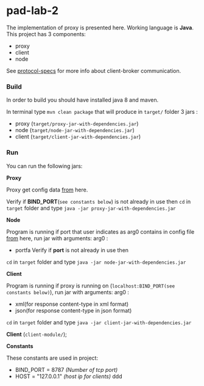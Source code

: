 # pad-lab-2


The implementation of proxy is presented here. Working language is **Java**. 
This project has 3 components:
* proxy
* client
* node

See [protocol-specs](https://github.com/jackcucu/pad-lab-2/blob/master/docs/protocol-specs.md) for more info about client-broker communication.

### Build

In order to build you should have installed java 8 and maven.

In terminal type `mvn clean package` that will produce in `target/` folder 3 jars :
* proxy (`target/proxy-jar-with-dependencies.jar`)
* node (`target/node-jar-with-dependencies.jar`)
* client (`target/client-jar-with-dependencies.jar`)

 ### Run

You can run the following jars:

**Proxy**

Proxy get config data [from](https://github.com/jackcucu/pad-lab-2/blob/master/config.json) here.

Verify if **BIND_PORT**(`see constants below`) is not already in use then
`cd` in `target` folder and type `java -jar proxy-jar-with-dependencies.jar`

**Node**

Program is running if port that user indicates as arg0 contains in config file [from](https://github.com/jackcucu/pad-lab-2/blob/master/config.json) here, run jar with arguments:
arg0 : 
- portfa
Verify if **port** is not already in use then

`cd` in `target` folder and type `java -jar node-jar-with-dependencies.jar`

**Client**

Program is running if proxy is running on (`localhost:BIND_PORT(see constants below)`), run jar with arguments:
arg0 : 
- xml(for response content-type in xml format)
- json(for response content-type in json format)

`cd` in `target` folder and type `java -jar client-jar-with-dependencies.jar`

**Client** (`client-module/`);

**Constants**

These constants are used in project:
- BIND_PORT = 8787 *(Number of tcp port)*
- HOST = "127.0.0.1" *(host ip for clients)*
ddd


